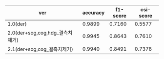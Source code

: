 | ver                              | accuracy | f1-score | csi-score |
| -------------------------------- | -------- | -------- | --------- |
| 1.0(der)                         | 0.9899   | 0.7160   | 0.5577    |
| 2.0(der+sog,cog,hdg_결측치 제거) | 0.9945   | 0.8643   | 0.7610    |
| 2.1(der+sog,cog_결측치제거)      | 0.9940   | 0.8491   | 0.7378    |

